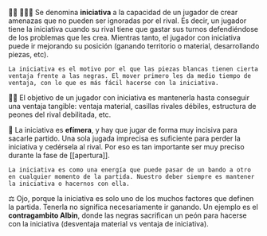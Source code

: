 🏃‍♀️  🏇💨💨 Se denomina **iniciativa** a la capacidad de un jugador de crear amenazas que no pueden ser ignoradas por el rival. Es decir, un jugador tiene la iniciativa cuando su rival tiene que gastar sus turnos defendiéndose de los problemas que les crea. Mientras tanto, el jugador con iniciativa puede ir mejorando su posición (ganando territorio o material, desarrollando piezas, etc).

```
La iniciativa es el motivo por el que las piezas blancas tienen cierta ventaja frente a las negras. El mover primero les da medio tiempo de ventaja, con lo que es más fácil hacerse con la iniciativa.
```

 🏋️‍♀️ El objetivo de un jugador con iniciativa es mantenerla hasta conseguir una ventaja tangible: ventaja material, casillas rivales débiles, estructura de peones del rival debilitada, etc.

💸 La iniciativa es **efímera**, y hay que jugar de forma muy incisiva para sacarle partido. Una sola jugada imprecisa es suficiente para perder la iniciativa y cedérsela al rival. Por eso es tan importante ser muy preciso durante la fase de [[apertura]].

```
La iniciativa es como una energía que puede pasar de un bando a otro en cualquier momento de la partida. Nuestro deber siempre es mantener la iniciativa o hacernos con ella. 
```

⚖ Ojo, porque la iniciativa es solo uno de los muchos factores que definen la partida. Tenerla no significa necesariamente ir ganando. Un ejemplo es el **contragambito Albin**, donde las negras sacrifican un peón para hacerse con la iniciativa (desventaja material vs ventaja de iniciativa).





